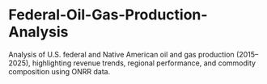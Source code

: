 # Federal-Oil-Gas-Production-Analysis
Analysis of U.S. federal and Native American oil and gas production (2015–2025), highlighting revenue trends, regional performance, and commodity composition using ONRR data.
